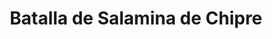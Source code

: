 ﻿---
title: "Batalla de Salamina de Chipre"
permalink: periodes_547.html
layout: periode
dataInici: -306
sidebar: periodes
pares:
  - 199:
    title: "Cuarta guerra de los diádocos"
    dataInici: "(-308)"
    dataFi: "(-301)"

fills:
jocsPrincipals:
jocsEscenaris:
jocsEpoca:
  - title: "War Galley"
    bggId: 1894
    escenari: "Salamis (Cyprus)"

jocsEpocaEscenaris:
---
